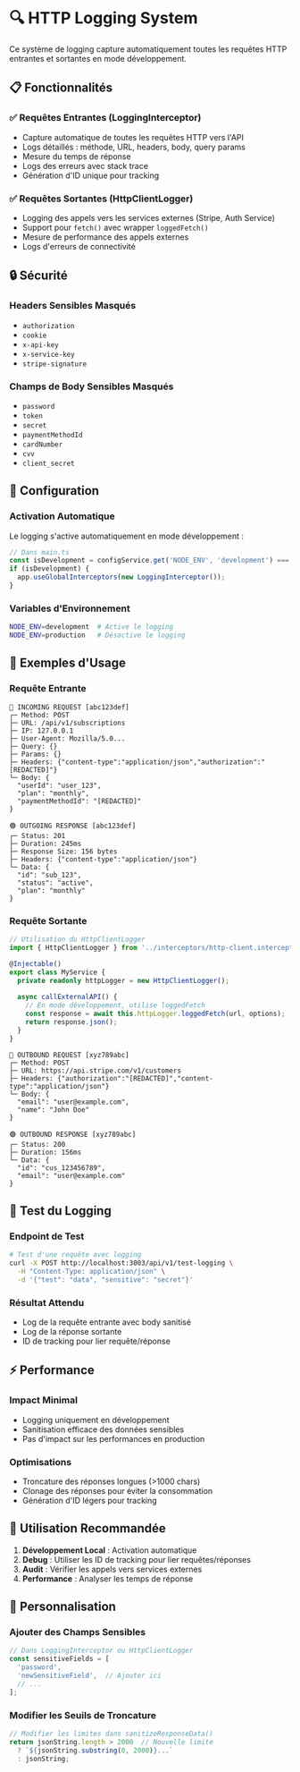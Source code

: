 # 🔍 HTTP Logging System

Ce système de logging capture automatiquement toutes les requêtes HTTP entrantes et sortantes en mode développement.

## 📋 Fonctionnalités

### ✅ Requêtes Entrantes (LoggingInterceptor)
- Capture automatique de toutes les requêtes HTTP vers l'API
- Logs détaillés : méthode, URL, headers, body, query params
- Mesure du temps de réponse
- Logs des erreurs avec stack trace
- Génération d'ID unique pour tracking

### ✅ Requêtes Sortantes (HttpClientLogger)
- Logging des appels vers les services externes (Stripe, Auth Service)
- Support pour `fetch()` avec wrapper `loggedFetch()`
- Mesure de performance des appels externes
- Logs d'erreurs de connectivité

## 🔒 Sécurité

### Headers Sensibles Masqués
- `authorization`
- `cookie`
- `x-api-key`
- `x-service-key`
- `stripe-signature`

### Champs de Body Sensibles Masqués
- `password`
- `token`
- `secret`
- `paymentMethodId`
- `cardNumber`
- `cvv`
- `client_secret`

## 🚀 Configuration

### Activation Automatique
Le logging s'active automatiquement en mode développement :
```typescript
// Dans main.ts
const isDevelopment = configService.get('NODE_ENV', 'development') === 'development';
if (isDevelopment) {
  app.useGlobalInterceptors(new LoggingInterceptor());
}
```

### Variables d'Environnement
```bash
NODE_ENV=development  # Active le logging
NODE_ENV=production   # Désactive le logging
```

## 📖 Exemples d'Usage

### Requête Entrante
```
🔵 INCOMING REQUEST [abc123def]
┌─ Method: POST
├─ URL: /api/v1/subscriptions
├─ IP: 127.0.0.1
├─ User-Agent: Mozilla/5.0...
├─ Query: {}
├─ Params: {}
├─ Headers: {"content-type":"application/json","authorization":"[REDACTED]"}
└─ Body: {
  "userId": "user_123",
  "plan": "monthly",
  "paymentMethodId": "[REDACTED]"
}

🟢 OUTGOING RESPONSE [abc123def]
┌─ Status: 201
├─ Duration: 245ms
├─ Response Size: 156 bytes
├─ Headers: {"content-type":"application/json"}
└─ Data: {
  "id": "sub_123",
  "status": "active",
  "plan": "monthly"
}
```

### Requête Sortante
```typescript
// Utilisation du HttpClientLogger
import { HttpClientLogger } from '../interceptors/http-client.interceptor';

@Injectable()
export class MyService {
  private readonly httpLogger = new HttpClientLogger();
  
  async callExternalAPI() {
    // En mode développement, utilise loggedFetch
    const response = await this.httpLogger.loggedFetch(url, options);
    return response.json();
  }
}
```

```
🔵 OUTBOUND REQUEST [xyz789abc]
┌─ Method: POST
├─ URL: https://api.stripe.com/v1/customers
├─ Headers: {"authorization":"[REDACTED]","content-type":"application/json"}
└─ Body: {
  "email": "user@example.com",
  "name": "John Doe"
}

🟢 OUTBOUND RESPONSE [xyz789abc]
┌─ Status: 200
├─ Duration: 156ms
└─ Data: {
  "id": "cus_123456789",
  "email": "user@example.com"
}
```

## 🧪 Test du Logging

### Endpoint de Test
```bash
# Test d'une requête avec logging
curl -X POST http://localhost:3003/api/v1/test-logging \
  -H "Content-Type: application/json" \
  -d '{"test": "data", "sensitive": "secret"}'
```

### Résultat Attendu
- Log de la requête entrante avec body sanitisé
- Log de la réponse sortante
- ID de tracking pour lier requête/réponse

## ⚡ Performance

### Impact Minimal
- Logging uniquement en développement
- Sanitisation efficace des données sensibles
- Pas d'impact sur les performances en production

### Optimisations
- Troncature des réponses longues (>1000 chars)
- Clonage des réponses pour éviter la consommation
- Génération d'ID légers pour tracking

## 🎯 Utilisation Recommandée

1. **Développement Local** : Activation automatique
2. **Debug** : Utiliser les ID de tracking pour lier requêtes/réponses
3. **Audit** : Vérifier les appels vers services externes
4. **Performance** : Analyser les temps de réponse

## 🔧 Personnalisation

### Ajouter des Champs Sensibles
```typescript
// Dans LoggingInterceptor ou HttpClientLogger
const sensitiveFields = [
  'password',
  'newSensitiveField',  // Ajouter ici
  // ...
];
```

### Modifier les Seuils de Troncature
```typescript
// Modifier les limites dans sanitizeResponseData()
return jsonString.length > 2000  // Nouvelle limite
  ? `${jsonString.substring(0, 2000)}...`
  : jsonString;
``` 